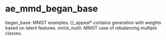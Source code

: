 # ae_mmd_began_base

began_base: MNIST examples. {}_appeal* contains generation with weights based on latent features.
mnist_multi: MNIST case of rebalancing multiple classes.

